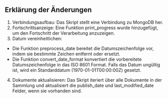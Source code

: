 ## Erklärung der Änderungen
1. Verbindungsaufbau: Das Skript stellt eine Verbindung zu MongoDB her.
2. Fortschrittsanzeige: Eine Funktion print_progress wurde hinzugefügt, um den Fortschritt der Verarbeitung anzuzeigen.
3. Datum vereinheitlichen: 
- Die Funktion preprocess_date bereitet die Datumszeichenfolge vor, indem sie bestimmte Zeichen entfernt oder ersetzt.
- Die Funktion convert_date_format konvertiert die vorbereitete Datumszeichenfolge in das ISO 8601 Format. Falls das Datum ungültig ist, wird ein Standarddatum (1970-01-01T00:00:00Z) gesetzt.
4. Dokumente aktualisieren: Das Skript iteriert über alle Dokumente in der Sammlung und aktualisiert die publish_date und last_modified_date Felder, wenn sie vorhanden sind.
